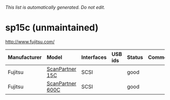 _This list is automatically generated. Do not edit._

# sp15c (unmaintained) #
http://www.fujitsu.com/

| **Manufacturer** | **Model** | **Interfaces** | **USB ids** | **Status** | **Comment** | **URL** |
|:-----------------|:----------|:---------------|:------------|:-----------|:------------|:--------|
|Fujitsu|[ScanPartner 15C](Sp15cScanPartner15C.md)|SCSI|  |good|  |  |
|Fujitsu|[ScanPartner 600C](Sp15cScanPartner600C.md)|SCSI|  |good|  |  |